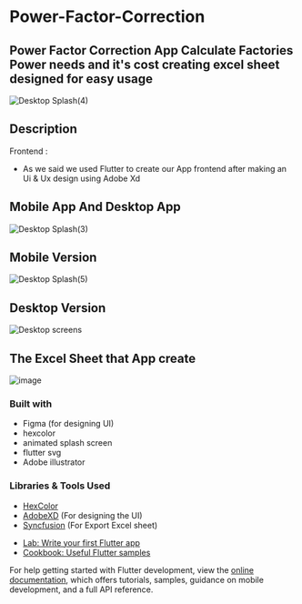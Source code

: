 # Power-Factor-Correction
## Power Factor Correction App Calculate Factories Power needs and it's cost creating excel sheet designed for easy usage 
![Desktop Splash(4)](https://github.com/user-attachments/assets/2b887e21-5aaf-4619-8050-1dac466827f5)

## Description

Frontend :
- As we said we used Flutter to create our App frontend after making an Ui & Ux design using Adobe Xd

## Mobile App And Desktop App
![Desktop Splash(3)](https://github.com/user-attachments/assets/777366a8-97fb-4fce-b5d2-6546aee90469)

## Mobile Version
![Desktop Splash(5)](https://github.com/user-attachments/assets/813cd98b-b184-4554-afd8-5b863aab2bcf)

## Desktop Version
![Desktop screens](https://github.com/user-attachments/assets/8e083a74-5fe6-4b1b-96b8-f21a7f996ef5)

## The Excel Sheet that App create
![image](https://github.com/user-attachments/assets/d683521e-2ef3-43a1-b591-f30034dd0c71)

### Built with

- Figma (for designing UI)
- hexcolor
- animated splash screen
- flutter svg
- Adobe illustrator

### Libraries & Tools Used

* [HexColor](https://github.com/ggichure/hexcolor)
* [AdobeXD](https://helpx.adobe.com/support/xd.html) (For designing the UI)
* [Syncfusion]([https://helpx.adobe.com/support/xd.html](https://www.syncfusion.com/blogs/post/easily-export-datagrid-to-excel-and-pdf-in-flutter)) (For Export Excel sheet)
 

- [Lab: Write your first Flutter app](https://docs.flutter.dev/get-started/codelab)
- [Cookbook: Useful Flutter samples](https://docs.flutter.dev/cookbook)

For help getting started with Flutter development, view the
[online documentation](https://docs.flutter.dev/), which offers tutorials,
samples, guidance on mobile development, and a full API reference.
